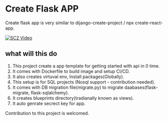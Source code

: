 # Create Flask APP

Create flask app is very similar to dijango-create-project / npx create-react-app.

[![SC2 Video](https://i9.ytimg.com/vi_webp/rYUyj1wqU30/mqdefault.webp?time=1607396700000&sqp=CNzau_4F&rs=AOn4CLB_ADLVNkxke7O0Ra1EQDvc7yaEfw)](https://youtu.be/rYUyj1wqU30)

## what will this do

1. This project create a app template for getting started with api in 0 time.
2. It comes with Dockerfile to build image and setup CI/CD.
3. It also creates virtuval env, Install packages(Globally).
4. This setup is for SQL projects (Nosql support - contribution needed).
5. It comes with DB migration file(migrate.py) to migrate daabases(flask-migrate, flask-sqlalchemy).
6. It creates blueprints directory(tradianally known as views).
7. It auto genrate secrect key for app.

Contribution to this project is welcomed.


